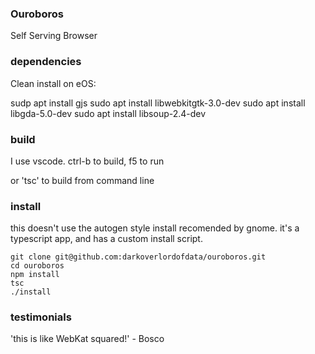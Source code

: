 ### Ouroboros ###

Self Serving Browser

### dependencies

Clean install on eOS:

sudp apt install gjs
sudo apt install libwebkitgtk-3.0-dev
sudo apt install libgda-5.0-dev
sudo apt install libsoup-2.4-dev

### build

I use vscode. ctrl-b to build, f5 to run

or 'tsc' to build from command line
### install

this doesn't use the autogen style install recomended by gnome.
it's a typescript app, and has a custom install script.

```
git clone git@github.com:darkoverlordofdata/ouroboros.git
cd ouroboros
npm install
tsc 
./install
```

### testimonials

'this is like WebKat squared!' - Bosco